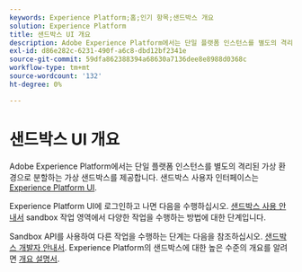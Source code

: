 ```yaml
---
keywords: Experience Platform;홈;인기 항목;샌드박스 개요
solution: Experience Platform
title: 샌드박스 UI 개요
description: Adobe Experience Platform에서는 단일 플랫폼 인스턴스를 별도의 격리된 가상 환경으로 분할하는 가상 샌드박스를 제공합니다. 샌드박스 사용자 인터페이스는 Experience Platform UI에서 찾을 수 있습니다.
exl-id: d86e282c-6231-490f-a6c8-dbd12bf2341e
source-git-commit: 59dfa862388394a68630a7136dee8e8988d0368c
workflow-type: tm+mt
source-wordcount: '132'
ht-degree: 0%

---
```


# 샌드박스 UI 개요

Adobe Experience Platform에서는 단일 플랫폼 인스턴스를 별도의 격리된 가상 환경으로 분할하는 가상 샌드박스를 제공합니다. 샌드박스 사용자 인터페이스는 [Experience Platform UI](https://platform.adobe.com).

Experience Platform UI에 로그인하고 나면 다음을 수행하십시오. [샌드박스 사용 안내서](user-guide.md) sandbox 작업 영역에서 다양한 작업을 수행하는 방법에 대한 단계입니다.

Sandbox API를 사용하여 다른 작업을 수행하는 단계는 다음을 참조하십시오. [샌드박스 개발자 안내서](../api/getting-started.md). Experience Platform의 샌드박스에 대한 높은 수준의 개요를 알려면 [개요 설명서](../home.md).
